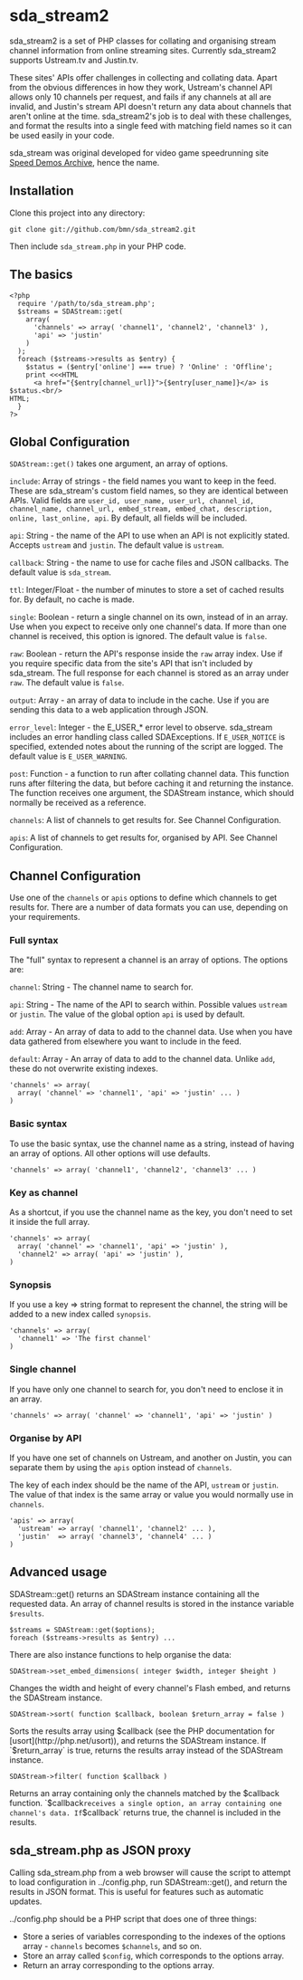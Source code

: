 sda\_stream2
============

sda\_stream2 is a set of PHP classes for collating and organising stream channel information from online streaming sites. Currently sda\_stream2 supports Ustream.tv and Justin.tv.

These sites' APIs offer challenges in collecting and collating data. Apart from the obvious differences in how they work, Ustream's channel API allows only 10 channels per request, and fails if any channels at all are invalid, and Justin's stream API doesn't return any data about channels that aren't online at the time. sda\_stream2's job is to deal with these challenges, and format the results into a single feed with matching field names so it can be used easily in your code.

sda\_stream was original developed for video game speedrunning site [Speed Demos Archive](http://speeddemosarchive.com), hence the name.

Installation
------------
Clone this project into any directory:

    git clone git://github.com/bmn/sda_stream2.git

Then include `sda_stream.php` in your PHP code.

The basics
----------
    <?php
      require '/path/to/sda_stream.php';
      $streams = SDAStream::get(
        array(
          'channels' => array( 'channel1', 'channel2', 'channel3' ),
          'api' => 'justin'
        )
      );
      foreach ($streams->results as $entry) {
        $status = ($entry['online'] === true) ? 'Online' : 'Offline';
        print <<<HTML
          <a href="{$entry[channel_url]}">{$entry[user_name]}</a> is $status.<br/>
    HTML;
      }
    ?>

    
Global Configuration
--------------------
`SDAStream::get()` takes one argument, an array of options.

`include`: Array of strings - the field names you want to keep in the feed.
These are sda\_stream's custom field names, so they are identical between APIs.
Valid fields are `user_id, user_name, user_url, channel_id, channel_name, channel_url, embed_stream, embed_chat, description, online, last_online, api`.
By default, all fields will be included.

`api`: String - the name of the API to use when an API is not explicitly stated.
Accepts `ustream` and `justin`. The default value is `ustream`.

`callback`: String - the name to use for cache files and JSON callbacks.
The default value is `sda_stream`.

`ttl`: Integer/Float - the number of minutes to store a set of cached results for.
By default, no cache is made.

`single`: Boolean - return a single channel on its own, instead of in an array.
Use when you expect to receive only one channel's data. If more than one channel is received, this option is ignored.
The default value is `false`.

`raw`: Boolean - return the API's response inside the `raw` array index.
Use if you require specific data from the site's API that isn't included by sda\_stream.
The full response for each channel is stored as an array under `raw`.
The default value is `false`.

`output`: Array - an array of data to include in the cache.
Use if you are sending this data to a web application through JSON.

`error_level`: Integer - the E\_USER\_\* error level to observe.
sda\_stream includes an error handling class called SDAExceptions. If `E_USER_NOTICE` is specified, extended notes about the running of the script are logged.
The default value is `E_USER_WARNING`.

`post`: Function - a function to run after collating channel data.
This function runs after filtering the data, but before caching it and returning the instance.
The function receives one argument, the SDAStream instance, which should normally be received as a reference.

`channels`: A list of channels to get results for. See Channel Configuration.

`apis`: A list of channels to get results for, organised by API. See Channel Configuration.

Channel Configuration
---------------------
Use one of the `channels` or `apis` options to define which channels to get results for. There are a number of data formats you can use, depending on your requirements.

### Full syntax
The "full" syntax to represent a channel is an array of options. The options are:

`channel`: String - The channel name to search for.

`api`: String - The name of the API to search within. Possible values `ustream` or `justin`. The value of the global option `api` is used by default.

`add`: Array - An array of data to add to the channel data. Use when you have data gathered from elsewhere you want to include in the feed.

`default`: Array - An array of data to add to the channel data. Unlike `add`, these do not overwrite existing indexes.

    'channels' => array(
      array( 'channel' => 'channel1', 'api' => 'justin' ... )
    )

### Basic syntax
To use the basic syntax, use the channel name as a string, instead of having an array of options. All other options will use defaults.

    'channels' => array( 'channel1', 'channel2', 'channel3' ... )

### Key as channel
As a shortcut, if you use the channel name as the key, you don't need to set it inside the full array.

    'channels' => array(
      array( 'channel' => 'channel1', 'api' => 'justin' ),
      'channel2' => array( 'api' => 'justin' ),
    )

### Synopsis
If you use a key => string format to represent the channel, the string will be added to a new index called `synopsis`.

    'channels' => array(
      'channel1' => 'The first channel'
    )

### Single channel
If you have only one channel to search for, you don't need to enclose it in an array.

    'channels' => array( 'channel' => 'channel1', 'api' => 'justin' )

### Organise by API
If you have one set of channels on Ustream, and another on Justin, you can separate them by using the `apis` option instead of `channels`.

The key of each index should be the name of the API, `ustream` or `justin`. The value of that index is the same array or value you would normally use in `channels`.

    'apis' => array(
      'ustream' => array( 'channel1', 'channel2' ... ),
      'justin'  => array( 'channel3', 'channel4' ... )
    )
    
Advanced usage
--------------
SDAStream::get() returns an SDAStream instance containing all the requested data. An array of channel results is stored in the instance variable `$results`.

    $streams = SDAStream::get($options);
    foreach ($streams->results as $entry) ...

There are also instance functions to help organise the data:

    SDAStream->set_embed_dimensions( integer $width, integer $height )
Changes the width and height of every channel's Flash embed, and returns the SDAStream instance.

    SDAStream->sort( function $callback, boolean $return_array = false )
Sorts the results array using $callback (see the PHP documentation for [usort](http://php.net/usort)), and returns the SDAStream instance.
If `$return_array` is true, returns the results array instead of the SDAStream instance.

    SDAStream->filter( function $callback )
Returns an array containing only the channels matched by the $callback function.
`$callback` receives a single option, an array containing one channel's data. If `$callback` returns true, the channel is included in the results.

sda_stream.php as JSON proxy
----------------------------
Calling sda_stream.php from a web browser will cause the script to attempt to load configuration in ../config.php, run SDAStream::get(), and return the results in JSON format. This is useful for features such as automatic updates.

../config.php should be a PHP script that does one of three things:

* Store a series of variables corresponding to the indexes of the options array - `channels` becomes `$channels`, and so on.
* Store an array called `$config`, which corresponds to the options array.
* Return an array corresponding to the options array.
